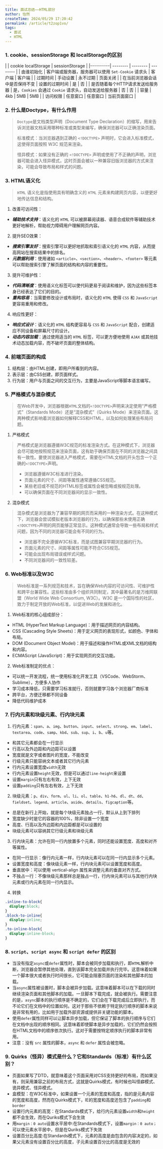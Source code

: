 ```yaml
---
title: 面试总结——HTML部分
author: 怡然
createTime: 2024/05/29 17:20:42
permalink: /article/t2zop1vo/
tags:
  - 面试
  - HTML
---
```


### 1. cookie、sessionStorage 和 localStorage的区别
|          | cookie    localStorage     | sessionStorage     |
|----------| -------- | -------- | -------- |
| 由谁初始化 | 客户端或服务器，服务器可以使用 ``Set-Cookie`` 请求头 | 客户端 | 客户端 |
| 过期时间     | 手动设置 | 永不过期 | 页面关闭 |
| 在当前浏览器会话中是否保持不变     | 设置的过期时间 | 是 | 否 |
| 是否随着每个HTTP请求发送给服务器     | 是，``Cookies`` 会通过 ``Cookie`` 请求头，自动发送给服务器 | 否 | 否 |
| 容量    | 4kb | 5MB | 5MB |
| 访问权限    | 任意窗口 | 任意窗口 | 当前页面窗口 |


### 2. 什么是Doctype，有什么作用
> `Doctype`是文档类型声明（Document Type Declaration）的缩写，用来告诉浏览器文档采用哪种标准或类型来编写，确保浏览器可以正确渲染页面。
> 
> 标准模式：当浏览器遇到正确的 `<!DOCTYPE>` 声明时，它会进入标准模式，这使得页面按照 W3C 规范来渲染。
> 
> 怪异模式：如果没有正确的 `<!DOCTYPE>` 声明或使用了不正确的声明，浏览器可能会进入怪异模式，这时页面会被以一种兼容旧版浏览器的方式来渲染，可能会导致布局和样式的问题。

### 3. HTML语义化
> `HTML` 语义化是指使用具有明确含义的 `HTML` 元素来构建网页内容，以便更好地传达信息和结构。

1. 改善可访问性：
  - ***辅助技术支持***：语义化的 `HTML` 可以被屏幕阅读器、语音合成软件等辅助技术更好地解析，帮助视力障碍用户理解网页内容。
2. 提升SEO效果：
  - ***搜索引擎友好***：搜索引擎可以更好地抓取和索引语义化的 `HTML` 内容，从而提高网站在搜索结果中的排名。
  - ***元数据利用***：使用诸如 `<article>`、`<section>`、`<header>`、`<footer>` 等元素可以帮助搜索引擎了解页面的结构和内容的重要性。
3. 提升可维护性：
  - ***代码清晰度***：使用语义化标签可以使代码更易于阅读和维护，因为这些标签本身已经表达了它们的目的。
  - ***重构容易***：当需要修改设计或布局时，语义化的 `HTML` 使得 `CSS` 和 `JavaScript` 更容易重用和修改。
4. 响应性更好：
  - ***响应式设计***：语义化的 `HTML` 结构更容易与 `CSS` 和 `JavaScript` 配合，创建适应不同设备和屏幕尺寸的设计。
  - ***动态内容加载***：通过使用适当的 `HTML` 标签，可以更方便地使用 `AJAX` 或其他技术动态加载内容，而不破坏页面的整体结构。

### 4. 前端页面的构成
1. 结构层：由HTML创建，即用户所看到的内容。
2. 表示层：由CSS创建，即页面样式。
3. 行为层：用户与页面之间的交互行为，主要是JavaScript等脚本语言编写。

### 5. 严格模式与混杂模式
> 在Web开发中，浏览器根据`HTML`文档的`<!DOCTYPE>`声明来决定使用“严格模式”（Standards Mode）还是“混杂模式”（Quirks Mode）来渲染页面。这两种模式影响着浏览器如何解释CSS和HTML，以及如何处理某些布局问题。

1. 严格模式
> 严格模式是浏览器遵循W3C规范的标准渲染方式。在这种模式下，浏览器会尽可能地按照规范来渲染页面，这有助于确保页面在不同的浏览器之间具有一致性。要使浏览器进入严格模式，需要在HTML文档的开头包含一个正确的`<!DOCTYPE>`声明。
> - 浏览器遵循W3C标准进行渲染。
> - 页面元素的尺寸、间距等属性通常遵循CSS规范。
> - 某些老旧或不规范的HTML标签或属性会被忽略或按规范处理。
> - 可以确保页面在不同浏览器间的显示一致性。

2. 混杂模式
> 混杂模式是浏览器为了兼容早期的网页而采用的一种渲染方式。在这种模式下，浏览器会尝试模拟老版本浏览器的行为，以确保那些未使用正确`<!DOCTYPE>`声明的网页能够正常显示。这种模式通常会导致一些布局和样式问题，因为不同的浏览器可能会有不同的行为。
> - 浏览器不完全遵循W3C标准，而是试图兼容早期浏览器的行为。
> - 页面元素的尺寸、间距等属性可能不符合CSS规范。
> - 可能会出现布局错误或样式问题。
> - 不同浏览器间的一致性较差。

### 6. Web标准以及W3C
> Web标准是一系列规范和技术，旨在确保Web内容的可访问性、可维护性和跨平台兼容性。这些标准由多个组织共同制定，其中最著名的是万维网联盟（World Wide Web Consortium, W3C）。W3C 是一个国际性的社区，致力于制定开放的Web标准，以促进Web的发展和进化。 

1. Web标准的核心组成部分：
  - HTML (HyperText Markup Language)：用于描述网页的内容结构。
  - CSS (Cascading Style Sheets)：用于定义网页的表现形式，如颜色、字体和布局。
  - DOM (Document Object Model)：用于描述和操作HTML或XML文档的结构和内容。
  - ECMAScript (JavaScript)：用于实现网页的交互功能。
  
2. Web标准制定的优点：
  - 可以统一开发流程，统一使用标准化开发工具（VSCode、WebStorm、Sublime），方便多人协作
  - 学习成本降低，只需要学习标准就行，否则就要学习各个浏览器厂商标准
  - 跨平台，方便迁移都不同设备
  - 降低代码维护成本

### 7. 行内元素和块级元素、行内块元素
1. 行内元素：`span`、`a`、`img`、`button`、`input`、`select`、`strong`、`em`、`label`、`textarea`、`code`、`samp`、`kbd`、`sub`、`sup`、`i`、`b`、`u`等。
  - 和其它元素都会在一行显示
  - 行高以及外边距和内边距可以设置
  - 宽度就是文字或者图片的宽度，不能改变
  - 行级元素只能容纳文本或者其它行内元素
  - 行内元素设置宽度`width`无效
  - 行内元素设置`height`无效，但是可以通过`line-height`来设置
  - 设置`margin`只有左右有效，上下无效
  - 设置`padding`只有左右有效，上下无效

2. 块级元素：`p`、`div`、`form`、`ul`、`li`、`ol`、`table`、`h1-h6`、`dl`、`dt`、`dd`、`fieldset`、`legend`、`article`、`aside`、`details`、`figcaption`等。
  - 总是在新行上开始，就是每个块级元素独占一行，默认从上到下排列
  - 宽度缺少时是它的容器的100%，除非设置一个宽度
  - 高度、行高以及外边距和内边距都是可以设置的
  - 块级元素可以容纳其它行级元素和块级元素

3. 行内块元素：允许在同一行内放置多个元素，同时还能设置宽度、高度和对齐等属性。
  - 在同一行显示：像行内元素一样，行内块元素可以在同一行内显示多个元素。
  - 设置宽度和高度：像块级元素一样，行内块元素可以设置宽度和高度。
  - 垂直居中：可以使用 vertical-align 属性来调整元素的垂直对齐方式。
  - 不独占一行：不像块级元素那样总是独占一行，行内块元素可以与其他行内块元素或行内元素在同一行内显示。

4. 转换
```css
.inline-to-block{
  display:block;
}
.block-to-inline{
  display:inline;
}
.to-inline-block{
  display:inline-block;
}
```

### 8. `script`、`script async` 和 `script defer` 的区别
- 当没有指定`async`或`defer`属性时，脚本会被同步加载和执行，即`HTML`解析中断，浏览器会暂停其他处理，直到该脚本完全加载并执行完毕。这意味着如果一个脚本很大或者执行时间很长，它可能会阻塞页面的渲染和其他脚本的加载。
- 当`async`属性被设置时，脚本会被异步加载。这意味着脚本可以在下载的同时继续渲染页面和其他脚本的加载。一旦脚本下载完成，就会被执行。需要注意的是，`async`脚本的执行顺序是不确定的，它们会在下载完成后立即执行，而不论它们在文档中的位置如何。这对于那些不依赖于特定执行顺序的脚本来说是非常有用的，比如用于加载外部资源或提供非关键功能的脚本。
- 使用`defer`属性同样可以让脚本异步加载，但它保证了脚本的执行顺序与它们在文档中出现的顺序相同。这意味着即使脚本是异步加载的，它们仍然会按照在HTML文档中的顺序依次执行。这对于需要按特定顺序执行的脚本非常有用。
- 注意：没有 `src` 属性的脚本，`async` 和 `defer` 属性会被忽略。

### 9. Quirks（怪异）模式是什么？它和Standards（标准）有什么区别？
- 页面如果写了DTD，就意味着这个页面采用对CSS支持更好的布局，而如果没有，则采用兼容之前的布局方式，这就是Quirks模式，有时候也叫怪癖模式、诡异模式、怪异模式。
- 盒模型：在W3C标准中，如果设置一个元素的宽度和高度，指的是元素内容的宽度和高度，然而在Quirks模式下，IE的宽度和高度还包含了`padding`和`border`
- 设置行内元素的高宽：在Standards模式下，给行内元素设置`width`和`height`都不会生效，而在Quriks模式下会生效
- 用`margin：0 auto`设置水平居中:在Standards模式下，设置`margin：0 auto；`可以使元素水平居中，但是在Quriks模式下失效
- 设置百分比高度:在Standards模式下，元素的高度是由包含的内容决定的，如果父元素没有设置百分比的高度，子元素设置百分比的高度是无效的


<!-- ### 2. for in 与 for of
- 时间点不同：for in 在js出现之初就有，for of出现在ES6之后
- 遍历的内容不同：for in用于遍历对象的可枚举属性(包括原型链上的可枚举属性)，for of用于遍历可迭代对象的值
- for-in 循环适用于遍历对象，包括普通对象、数组、函数等，而 for-of 循环适用于遍历可迭代对象，包括数组、字符串、Map、Set、TypedArray 等。
- for-in 循环的迭代顺序是不确定的，因为对象的属性没有固定的顺序。而 for-of 循环的迭代顺序是确定的，因为可迭代对象的值是按照一定顺序排列的。
- for-in 循环遍历对象时，会遍历对象的原型链，并且会包含从原型链继承的属性。而 for-of 循环遍历的对象是可迭代对象，它们的值是可枚举的。
```js
// for in
const arr = ['a','b','c','d']
for(const index in arr) {
  console.log(index) 
}
// 打印结果：'0' '1' '2' '3'，可以发现打印的是数组的下标，数组是特殊的对象，下标是数组对象身上的可枚举属性，打印的就是这个可枚举属性

// for of
for(const item of arr) {
  console.log(item)
}
// 打印结果：'a' 'b' 'c' 'd'，for of打印的就是数组里的每一项元素的值
```
> 总结：for of遍历键值对的值，for in 遍历键值对的键。

### 3. var,let,const的区别 -->
